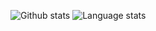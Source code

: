 ![Github stats](https://github-readme-stats.vercel.app/api?username=tobyink&count_private=true&show_icons=true) ![Language stats]([https://github-readme-stats.vercel.app/api/top-langs/?username=tobyink&layout=compact](https://github-readme-stats.vercel.app/api/top-langs/?username=tobyink&layout=compact&langs_count=6&hide=Raku,HTML,CSS,Perl+6,Prolog))
